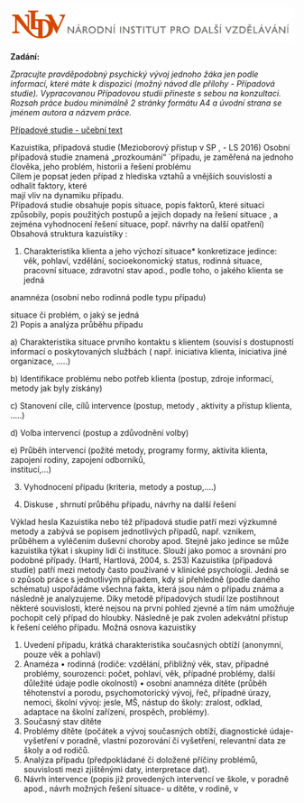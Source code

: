 ![NIDV logo](https://github.com/bedjan/zaverecna_prace/raw/master/nidv.png "NIDV logo")

**Zadání:**

*Zpracujte pravděpodobný psychický vývoj jednoho žáka jen podle informací, které máte k dispozici (možný návod dle přílohy - Případová studie). Vypracovanou Případovou studii přineste s sebou na konzultaci. Rozsah práce budou minimálně 2 stránky formátu A4 a úvodní strana se jménem autora a názvem práce.*

[Případové studie - učební text](http://moodle.nidv.cz/mod/resource/view.php?id=5223)


Kazuistika, případová studie 
(Mezioborový přístup v SP , - LS 2016) 
Osobní případová studie znamená  „prozkoumání“ ´případu,  je  zaměřená na jednoho 
člověka, jeho problém, historii a řešení problému  
Cílem je popsat jeden případ z hlediska vztahů a vnějších souvislostí a odhalit faktory, které  
mají  vliv na  dynamiku případu.  
Případová studie obsahuje popis  situace, popis faktorů, které situaci způsobily, popis 
použitých postupů a jejich dopady na řešení  situace , a zejména   vyhodnocení řešení situace, 
popř. návrhy na další opatření) 
Obsahová struktura  kazuistiky : 
1) Charakteristika klienta a jeho výchozí situace* 
konkretizace jedince: věk, pohlaví, vzdělání, socioekonomický status, rodinná situace, 
pracovní situace,  zdravotní stav apod.,  podle toho, o jakého klienta se jedná 
 
anamnéza (osobní nebo rodinná podle typu případu) 
 
situace či problém, o jaký se jedná  
2) Popis a analýza  průběhu případu 
 
a) Charakteristika situace prvního kontaktu s klientem (souvisí s dostupností informací o 
     poskytovaných službách 
    ( např. iniciativa klienta, iniciativa jiné organizace, …..) 
 
b) Identifikace problému nebo potřeb klienta 
    (postup, zdroje informací, metody  jak byly získány) 
 
c) Stanovení cíle, cílů  intervence 
    (postup,  metody , aktivity  a přístup klienta, …..) 
 
d) Volba intervencí 
    (postup a zdůvodnění volby)  
 
e)  Průběh intervencí 
    (požité metody, programy formy, aktivita klienta, zapojení  rodiny,  zapojení odborníků,     
     institucí,…) 
 
3) Vyhodnocení případu 
(kriteria,  metody a postup,….) 
 
4) Diskuse , shrnutí průběhu případu, návrhy na další řešení

Výklad hesla
Kazuistika nebo též případová studie patří mezi výzkumné metody a zabývá se popisem jednotlivých případů, např. vznikem, průběhem a vyléčením duševní choroby apod. Stejně jako jedince se může kazuistika týkat i skupiny lidí či instituce. Slouží jako pomoc a srovnání pro podobné případy. (Hartl, Hartlová, 2004, s. 253)
Kazuistika (případová studie) patří mezi metody často používané v klinické psychologii. Jedná se o způsob práce s jednotlivým případem, kdy si přehledně (podle daného schématu) uspořádáme všechna fakta, která jsou nám o případu známa a následně je analyzujeme. Díky metodě případových studií lze postihnout některé souvislosti, které nejsou na první pohled zjevné a tím nám umožňuje pochopit celý případ do hloubky. Následně je pak zvolen adekvátní přístup k řešení celého případu.
Možná osnova kazuistiky
1) Uvedení případu, krátká charakteristika současných obtíží (anonymní, pouze věk a pohlaví)
2) Anaméza 
•	rodinná (rodiče: vzdělání, přibližný věk, stav, případné problémy, sourozenci: počet, pohlaví, věk, případné problémy, další důležité údaje podle okolností)
•	osobní anamnéza dítěte (průběh těhotenství a porodu, psychomotorický vývoj, řeč, případné úrazy, nemoci, školní vývoj: jesle, MŠ, nástup do školy: zralost, odklad, adaptace na školní zařízení, prospěch, problémy).
3) Současný stav dítěte
4) Problémy dítěte (počátek a vývoj současných obtíží,  diagnostické údaje- vyšetření v poradně, vlastní pozorování či vyšetření, relevantní data ze školy a od rodičů.
5) Analýza případu (předpokládané či doložené příčiny problémů, souvislosti mezi zjištěnými daty, interpretace dat).
6) Návrh intervence (popis již provedených intervencí ve škole, v poradně apod., návrh možných řešení situace- u dítěte, v rodině, v
